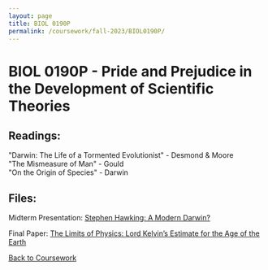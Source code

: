 ```yaml
---
layout: page
title: BIOL 0190P
permalink: /coursework/fall-2023/BIOL0190P/
---
```


# BIOL 0190P - Pride and Prejudice in the Development of Scientific Theories

## Readings:

"Darwin: The Life of a Tormented Evolutionist" - Desmond & Moore  
"The Mismeasure of Man" - Gould  
"On the Origin of Species" - Darwin

## Files:

Midterm Presentation: [Stephen Hawking: A Modern Darwin?](BIOL0190P-midterm-presentation.pptx)

Final Paper: [The Limits of Physics: Lord Kelvin’s Estimate for the Age of the Earth](BIOL0190P-final-paper.pdf)

[Back to Coursework](/coursework.md)
